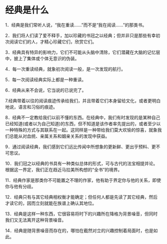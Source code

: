 # 经典是什么

1．经典是我们常听人说，“我在重读……”而不是“我在阅读……”的那类书。 

2．我们将人们读了爱不释手，加以珍藏的书冠之以经典；但并非只是那些有幸初次阅读它们的人，才精心珍藏它们，欣赏它们。 

3．经典具有特异的影响力，它们不可能从头脑中清除，它们潜藏在大脑的记忆层中，披上了集体或个体无意识的伪装。 

4．每一次重读经典，就象初次阅读一般，是一次发现的航行。 

5．每一次阅读经典实际上都是一种重读。 

6．经典从来不会说，它当说的已说完了。 

7.经典带着以往的阅读痕迹传承给我们，并且带着它们本身留给文化，或者更明白地说，语言和习俗的痕迹。 

8．经典不一定教给我们以前不懂的东西。在经典中，我们有时发现的是某种自己已经知道(或者以为自己知道)的东西，但不知道是该作者率先提出的，或者至少以一种特殊的方式与其联系在一起。这同样是一种带给我们莫大欢愉的惊喜，就象我们总能从对血统、亲属关系和姻亲关系的发现中获益。 

9．通过阅读经典，我们感到它们远比传闻中所想象的更新鲜、更出乎预料、更不可思议。 

10．我们冠之以经典的书具有一种类似总体的形式，可与古代的法宝相提并论。根据这一界定，我们正在趋近马拉美所构想的“全书”的境界。 

11．经典作家是那类你不可能置之不理的作家，他有助于界定你与他的关系，即使你与他有分歧。 

12．经典只有与其它经典相权衡才能确定；但任何人都是先读了其它经典，然后才读它的，因而立刻就能在族谱上确认其地位。 

13．经典是这样一种东西，它很容易将时下的兴趣所在降格为背景噪音，但同时我们又无法离开这种背景噪音。 

14．经典是随背景噪音而存在的，哪怕在截然对立的兴趣控制着局面时，也是如此。
 